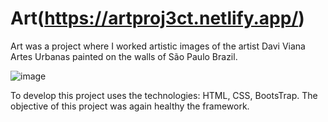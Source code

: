 # Art(https://artproj3ct.netlify.app/)


Art was a project where I worked artistic images of the artist Davi Viana Artes Urbanas painted on the walls of São Paulo Brazil.

![image](https://user-images.githubusercontent.com/62224609/162584705-465cddd4-67e2-49d6-81b7-657a68737604.png)

To develop this project uses the technologies: HTML, CSS, BootsTrap. The objective of this project was again healthy the framework.


